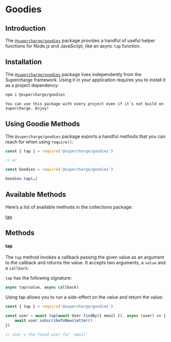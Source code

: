 # Goodies


## Introduction
The [`@supercharge/goodies`](https://github.com/supercharge/goodies) package provides a handful of useful helper functions for Node.js and JavaScript, like an async `tap` function.


## Installation
The [`@supercharge/goodies`](https://github.com/supercharge/goodies) package lives independently from the Supercharge framework. Using it in your application requires you to install it as a project dependency:

```bash
npm i @supercharge/goodies
```

```success
You can use this package with every project even if it’s not build on Supercharge. Enjoy!
```

## Using Goodie Methods
The `@supercharge/goodies` package exports a handful methods that you can reach for when using `require()`:

```js
const { tap } = require('@supercharge/goodies')

// or

const Goodies = require('@supercharge/goodies')

Goodies.tap(…)
```


## Available Methods
Here’s a list of available methods in the collections package:

<style>
    #method-list > p {
        column-count: 2; -moz-column-count: 2; -webkit-column-count: 2;
        column-gap: 2rem; -moz-column-gap: 2rem; -webkit-column-gap: 2rem;
    }

    #method-list a {
        display: block;
    }
</style>

<div id="method-list" markdown="1">

[tap](#tap)

</div>


## Methods


#### tap
The `tap` method invokes a callback passing the given value as an argument to the callback and returns the value. It accepts two arguments, a `value` and a `callback`:

`tap` has the following signature:

```js
async tap(value, async callback)
```

Using tap allows you to run a side-effect on the value and return the value:

```js
const { tap } = require('@supercharge/goodies')

const user = await tap(await User.findBy({ email }), async (user) => {
    await user.subscribeToNewsletter()
})

// user = the found user for `email`
```
